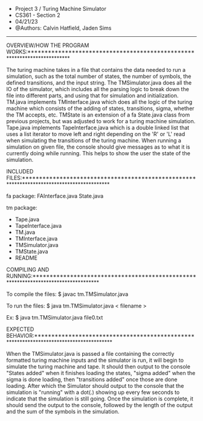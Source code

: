 * Project 3 / Turing Machine Simulator	
* CS361 - Section 2
* 04/21/23
* @Authors: Calvin Hatfield, Jaden Sims
**************************************************


OVERVIEW/HOW THE PROGRAM WORKS:*************************************************************************

The turing machine takes in a file that contains the data needed to run a simulation, such as the total 
number of states, the number of symbols, the defined transitions, and the input string. The TMSimulator.java 
does all the IO of the simulator, which includes all the parsing logic to break down the file into different 
parts, and using that for simulation and initialization. TM.java implements TMInterface.java which does all the logic
of the turing machine which consists of the adding of states, transitions, sigma, whether the TM accepts, etc.
TMState is an extension of a fa State.java class from previous projects, but was adjusted to work for a turing 
machine simulation. Tape.java implements TapeInterface.java which is a double linked list that uses
a list iterator to move left and right depending on the 'R' or 'L' read when simulating the transitions of the 
turing machine. When running a simulation on given file, the console should give messages as to what it is 
currently doing while running. This helps to show the user the state of the simulation.

INCLUDED FILES:******************************************************************************************


fa package:
FAInterface.java
State.java

tm package:
* Tape.java
* TapeInterface.java
* TM.java
* TMInterface.java
* TMSimulator.java
* TMState.java
* README


COMPILING AND RUNNING:***********************************************************************************


 To compile the files:
 $ javac tm.TMSimulator.java
 
 To run the files:
 $ java tm.TMSimulator.java < filename >
 
Ex: $ java tm.TMSimulator.java file0.txt

EXPECTED BEHAVIOR:***************************************************************************************


 When the TMSimulator.java is passed a file containing the correctly formatted turing machine inputs and the
simulator is run, it will begin to simulate the turing machine and tape. It should then output to the console
"States added" when it finishes loading the states, "sigma added" when the sigma is done loading, 
then "transitions added" once those are done loading. After which the Simulator should output to the console that
the simulation is "running" with a dot(.) showing up every few seconds to indicate that the simulation is still going.
Once the simulation is complete, it should send the output to the console, followed by the length of the output and the
sum of the symbols in the simulation.
